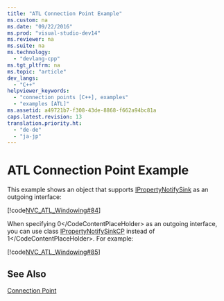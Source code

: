 ```yaml
---
title: "ATL Connection Point Example"
ms.custom: na
ms.date: "09/22/2016"
ms.prod: "visual-studio-dev14"
ms.reviewer: na
ms.suite: na
ms.technology: 
  - "devlang-cpp"
ms.tgt_pltfrm: na
ms.topic: "article"
dev_langs: 
  - "C++"
helpviewer_keywords: 
  - "connection points [C++], examples"
  - "examples [ATL]"
ms.assetid: a49721b7-f308-43de-8868-f662a94bc81a
caps.latest.revision: 13
translation.priority.ht: 
  - "de-de"
  - "ja-jp"
---
```

# ATL Connection Point Example
This example shows an object that supports [IPropertyNotifySink](http://msdn.microsoft.com/library/windows/desktop/ms692638) as an outgoing interface:  
  
 [!code[NVC_ATL_Windowing#84](../vs140/codesnippet/CPP/atl-connection-point-example_1.h)]  
  
 When specifying <CodeContentPlaceHolder>0\</CodeContentPlaceHolder> as an outgoing interface, you can use class [IPropertyNotifySinkCP](../vs140/ipropertynotifysinkcp-class.md) instead of <CodeContentPlaceHolder>1\</CodeContentPlaceHolder>. For example:  
  
 [!code[NVC_ATL_Windowing#85](../vs140/codesnippet/CPP/atl-connection-point-example_2.h)]  
  
## See Also  
 [Connection Point](../vs140/atl-connection-points.md)